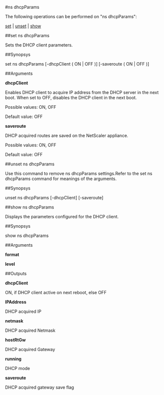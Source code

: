 #ns dhcpParams

The following operations can be performed on "ns dhcpParams":


[set](#set-ns-dhcpparams) | [unset](#unset-ns-dhcpparams) | [show](#show-ns-dhcpparams)

##set ns dhcpParams

Sets the DHCP client parameters.


##Synopsys

set ns dhcpParams [-dhcpClient ( ON | OFF )] [-saveroute ( ON | OFF )]


##Arguments

<b>dhcpClient</b>
Enables DHCP client to acquire IP address from the DHCP server in the next boot. When set to OFF, disables the DHCP client in the next boot.
Possible values: ON, OFF
Default value: OFF

<b>saveroute</b>
DHCP acquired routes are saved on the NetScaler appliance.
Possible values: ON, OFF
Default value: OFF



##unset ns dhcpParams

Use this command to remove ns dhcpParams settings.Refer to the set ns dhcpParams command for meanings of the arguments.


##Synopsys

unset ns dhcpParams [-dhcpClient] [-saveroute]


##show ns dhcpParams

Displays the parameters configured for the DHCP client.


##Synopsys

show ns dhcpParams


##Arguments

<b>format</b>

<b>level</b>



##Outputs

<b>dhcpClient</b>
ON, if DHCP client active on next reboot, else OFF

<b>IPAddress</b>
DHCP acquired IP

<b>netmask</b>
DHCP acquired Netmask

<b>hostRtGw</b>
DHCP acquired Gateway

<b>running</b>
DHCP mode

<b>saveroute</b>
DHCP acquired gateway save flag




